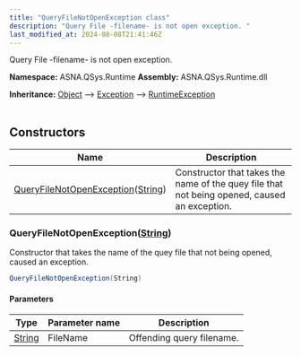 ```yaml
---
title: "QueryFileNotOpenException class"
description: "Query File -filename- is not open exception. "
last_modified_at: 2024-08-08T21:41:46Z
---
```


Query File -filename- is not open exception.

**Namespace:** ASNA.QSys.Runtime
**Assembly:** ASNA.QSys.Runtime.dll

**Inheritance:** [Object](https://docs.microsoft.com/en-us/dotnet/api/system.object) --> [Exception](https://docs.microsoft.com/en-us/dotnet/api/system.exception) --> [RuntimeException](/reference/runtime/qsys-runtime/runtime-exception.html)
<br>
<br>

## Constructors

| Name | Description |
| --- | --- |
| [QueryFileNotOpenException](#queryfilenotopenexceptionstring)([String](https://docs.microsoft.com/en-us/dotnet/api/system.string)) | Constructor that takes the name of the quey file that not being opened, caused an exception.

### QueryFileNotOpenException([String](https://docs.microsoft.com/en-us/dotnet/api/system.string))

Constructor that takes the name of the quey file that not being opened, caused an exception.

```cs
QueryFileNotOpenException(String)
```

#### Parameters

| Type | Parameter name | Description
| --- | --- | ---
| [String](https://docs.microsoft.com/en-us/dotnet/api/system.string) | FileName | Offending query filename.
